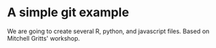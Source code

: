 # A simple git example

We are going to create several R, python, and javascript files. Based on Mitchell Gritts' workshop.